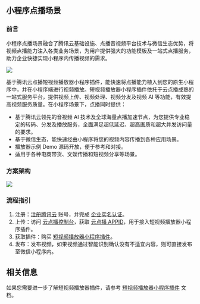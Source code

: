 ## 小程序点播场景

### 前言
小程序点播场景融合了腾讯云基础设施、点播音视频平台技术与微信生态优势，将视频点播能力注入各类业务场景，为用户提供强大的功能模板及一站式点播服务，助力企业快捷实现小程序内传播视频的需求。

<img src="https://main.qcloudimg.com/raw/c3e9ee4b6ad076dd198cb4bab25e465b.jpg" width="">

基于腾讯云点播短视频播放器小程序插件，能快速将点播能力植入到您的原生小程序中，并在小程序端进行视频播放。短视频播放器小程序插件依托于云点播成熟的一站式服务平台，提供视频上传、视频处理、视频分发及视频 AI 等功能，有效提高视频服务质量。在小程序场景下，点播同时提供：
- 基于腾讯云领先的音视频 AI 技术及全球海量点播加速节点，为您提供专业稳定的转码、分发及播放服务，全面满足超低延迟、超高画质和超大并发访问量的要求。
- 基于微信生态，能快速经由小程序将您的视频内容传播到各种应用场景。
- 播放器示例 Demo 源码开放，便于参考和对接。
- 适用于各种电商带货、文娱传播和短视频分享等场景。


### 方案架构

![](https://main.qcloudimg.com/raw/567b3c08834b66663bbec3a5c99f20ce.png)

### 流程指引

1. 注册：[注册腾讯云](https://cloud.tencent.com/document/product/378/17985) 账号，并完成 [企业实名认证](https://cloud.tencent.com/document/product/378/10496)。
2. 上传：访问 [云点播控制台](https://console.cloud.tencent.com/vod)，获取 [云点播 APPID](https://console.cloud.tencent.com/developer)，用于接入短视频播放器小程序插件。
3. 获取插件：购买 [短视频播放器小程序插件](https://buy.cloud.tencent.com/vod)。
4. 发布：发布视频，如果视频通过智能识别确认没有不适宜内容，则可直接发布至微信小程序内。



## 相关信息
如果您需要进一步了解短视频播放器插件，请参考 [短视频播放器小程序插件](https://cloud.tencent.com/document/product/266/36849#.E5.87.86.E5.A4.87.E5.B7.A5.E4.BD.9C) 文档。




